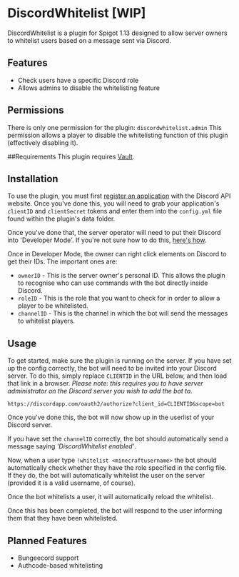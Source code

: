 # DiscordWhitelist [WIP]
DiscordWhitelist is a plugin for Spigot 1.13 designed to allow server owners to whitelist users based on a message sent via Discord.

## Features
- Check users have a specific Discord role
- Allows admins to disable the whitelisting feature

## Permissions
There is only one permission for the plugin:
`discordwhitelist.admin`
This permission allows a player to disable the whitelisting function of this plugin (effectively disabling it).

##Requirements
This plugin requires [Vault](https://www.spigotmc.org/resources/vault.34315/).

## Installation
To use the plugin, you must first [register an application](https://discordapp.com/developers/applications/) with the Discord API website. Once you've done this, you will need to grab your application's `clientID` and `clientSecret` tokens and enter them into the `config.yml` file found within the plugin's data folder.

Once you've done that, the server operator will need to put their Discord into 'Developer Mode'. If you're not sure how to do this, [here's how](https://support.discordapp.com/hc/en-us/articles/206346498-Where-can-I-find-my-User-Server-Message-ID-).

Once in Developer Mode, the owner can right click elements on Discord to get their IDs. The important ones are:

- `ownerID` - This is the server owner's personal ID. This allows the plugin to recognise who can use commands with the bot directly inside Discord.
- `roleID` - This is the role that you want to check for in order to allow a player to be whitelisted.
- `channelID` - This is the channel in which the bot will send the messages to whitelist players.

## Usage
To get started, make sure the plugin is running on the server. If you have set up the config correctly, the bot will need to be invited into your Discord server. To do this, simply replace `CLIENTID` in the URL below, and then load that link in a browser.
*Please note: this requires you to have server administrator on the Discord server you wish to add the bot to.*
```
https://discordapp.com/oauth2/authorize?client_id=CLIENTID&scope=bot
```
Once you've done this, the bot will now show up in the userlist of your Discord server.

If you have set the `channelID` correctly, the bot should automatically send a message saying *'DiscordWhitelist enabled'*.

Now, when a user type `!whitelist <minecraftusername>` the bot should automatically check whether they have the role specified in the config file.
If they do, the bot will automatically whitelist the user on the server (provided it is a valid username, of course).

Once the bot whitelists a user, it will automatically reload the whitelist.

Once this has been completed, the bot will respond to the user informing them that they have been whitelisted.

## Planned Features
- Bungeecord support
- Authcode-based whitelisting

